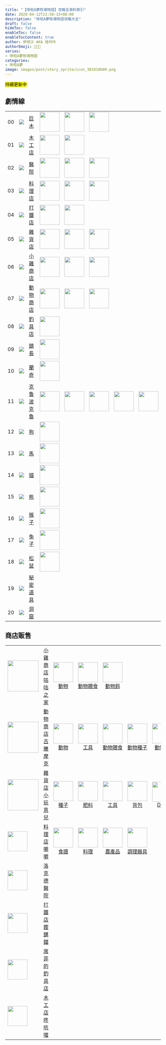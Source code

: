 ```yaml
---
title: "【哆啦A夢牧場物語】攻略全資料索引"
date: 2020-04-12T22:50:33+08:00
description: "哆啦A夢牧場物語攻略大全"
draft: false
hideToc: false
enableToc: false
enableTocContent: true
author: 伊琉沙 AKA 哇咔咔
authorEmoji: 👩🏿‍🚀
series:
- 哆啦A夢牧場物語
categories:
- 哆啦A夢
image: images/post/story_sprite/icon_301010600.png
---
```

<mark>持續更新中</mark>
## 劇情線
<table>
    <tr>
         <td>00</td>
         <td><img src= "/images/post/story_sprite/icon_201140010.png"></td>
         <td><a href="../doraemon-story-00">巨木</a></td>
         <td><img width="64px" src= "/images/post/story_sprite/icon_201041000.png"></td>
         <td><img width="64px" src= "/images/post/story_sprite/icon_201041010.png"></td>
         <td><img width="64px" src= "/images/post/story_sprite/icon_201041070.png"></td>
    </tr>
    <tr>
         <td>01</td>
         <td><img src= "/images/post/story_sprite/icon_201140020.png"></td>
         <td><a href="../doraemon-story-01">木工店</a></td>
         <td><img width="64px" src= "/images/post/story_sprite/icon_201041140.png"></td>
         <td><img width="64px" src= "/images/post/story_sprite/icon_201041030.png"></td>
    </tr>
    <tr>
         <td>02</td>
         <td><img src= "/images/post/story_sprite/icon_201140060.png"></td>
         <td><a href="../doraemon-story-02">醫院</a></td>
         <td><img width="64px" src= "/images/post/story_sprite/icon_201041210.png"></td>
         <td><img width="64px" src= "/images/post/story_sprite/icon_201041220.png"></td>
         <td><img width="64px" src= "/images/post/story_sprite/icon_201041020.png"></td>
    </tr>
    <tr>
         <td>03</td>
         <td><img src= "/images/post/story_sprite/icon_201140040.png"></td>
         <td><a href="../doraemon-story-03">料理店</a></td>
         <td><img width="64px" src= "/images/post/story_sprite/icon_201041230.png"></td>
         <td><img width="64px" src= "/images/post/story_sprite/icon_201041240.png"></td>
         <td><img width="64px" src= "/images/post/story_sprite/icon_201041040.png"></td>
    </tr>
    <tr>
         <td>04</td>
         <td><img src= "/images/post/story_sprite/icon_201140050.png"></td>
         <td><a href="../doraemon-story-04">打鐵店</a></td>
         <td><img width="64px" src= "/images/post/story_sprite/icon_201041150.png"></td>
         <td><img width="64px" src= "/images/post/story_sprite/icon_201041160.png"></td>
    </tr>
    <tr>
         <td>05</td>
         <td><img src= "/images/post/story_sprite/icon_201140030.png"></td>
         <td><a href="../doraemon-story-05">雜貨店</a></td>
         <td><img width="64px" src= "/images/post/story_sprite/icon_201041170.png"></td>
         <td><img width="64px" src= "/images/post/story_sprite/icon_201041180.png"></td>
         <td><img width="64px" src= "/images/post/story_sprite/icon_201041190.png"></td>
    </tr>
    <tr>
         <td>06</td>
         <td><img src= "/images/post/story_sprite/icon_201140070.png"></td>
         <td><a href="../doraemon-story-06">小雞商店</a></td>
         <td><img width="64px" src= "/images/post/story_sprite/icon_201041080.png"></td>
         <td><img width="64px" src= "/images/post/story_sprite/icon_201041090.png"></td>
         <td><img width="64px" src= "/images/post/story_sprite/icon_201041100.png"></td>
    </tr>
    <tr>
         <td>07</td>
         <td><img src= "/images/post/story_sprite/icon_201140080.png"></td>
         <td><a href="../doraemon-story-07">動物商店</a></td>
         <td><img width="64px" src= "/images/post/story_sprite/icon_201041110.png"></td>
         <td><img width="64px" src= "/images/post/story_sprite/icon_201041120.png"></td>
         <td><img width="64px" src= "/images/post/story_sprite/icon_201041130.png"></td>
    </tr>
    <tr>
         <td>08</td>
         <td><img src= "/images/post/story_sprite/icon_201140090.png"></td>
         <td><a href="../doraemon-story-08">釣具店</a></td>
         <td><img width="64px" src= "/images/post/story_sprite/icon_201041250.png"></td>
    </tr>
    <tr>
         <td>09</td>
         <td><img src= "/images/post/story_sprite/icon_201140100.png"></td>
         <td><a href="../doraemon-story-09">鎮長</a></td>
         <td><img width="64px" src= "/images/post/story_sprite/icon_201041200.png"></td>
    </tr>
    <tr>
         <td>10</td>
         <td><img src= "/images/post/story_sprite/icon_201140110.png"></td>
         <td><a href="../doraemon-story-10">蘭奇</a></td>
         <td><img width="64px" src= "/images/post/story_sprite/icon_201041050.png"></td>
    </tr>
    <tr>
         <td>11</td>
         <td><img src= "/images/post/story_sprite/icon_201140120.png"></td>
         <td><a href="../doraemon-story-11">克魯波克魯</a></td>
         <td><img width="64px" src= "/images/post/story_sprite/icon_201041260.png"></td>
         <td><img width="64px" src= "/images/post/story_sprite/icon_201041270.png"></td>
         <td><img width="64px" src= "/images/post/story_sprite/icon_201041280.png"></td>
         <td><img width="64px" src= "/images/post/story_sprite/icon_201041290.png"></td>
         <td><img width="64px" src= "/images/post/story_sprite/icon_201041300.png"></td>
    </tr>
    <tr>
         <td>12</td>
         <td><img src= "/images/post/story_sprite/icon_201140130.png"></td>
         <td><a href="../doraemon-story-12">狗</a></td>
         <td><img width="64px" src= "/images/post/story_sprite/icon_201042000.png"></td>
    </tr>
    <tr>
         <td>13</td>
         <td><img src= "/images/post/story_sprite/icon_201140140.png"></td>
         <td><a href="../doraemon-story-13">馬</a></td>
         <td><img width="64px" src= "/images/post/story_sprite/icon_201042020.png"></td>
    </tr>
    <tr>
         <td>14</td>
         <td><img src= "/images/post/story_sprite/icon_201140150.png"></td>
         <td><a href="../doraemon-story-14">貓</a></td>
         <td><img width="64px" src= "/images/post/story_sprite/icon_201042010.png"></td>
    </tr>
    <tr>
         <td>15</td>
         <td><img src= "/images/post/story_sprite/icon_201140160.png"></td>
         <td><a href="../doraemon-story-15">熊</a></td>
         <td><img width="64px" src= "/images/post/story_sprite/icon_201046010.png"></td>
    </tr>
    <tr>
         <td>16</td>
         <td><img src= "/images/post/story_sprite/icon_201140170.png"></td>
         <td><a href="../doraemon-story-16">猴子</a></td>
         <td><img width="64px" src= "/images/post/story_sprite/icon_201046000.png"></td>
    </tr>
    <tr>
         <td>17</td>
         <td><img src= "/images/post/story_sprite/icon_201140180.png"></td>
         <td><a href="../doraemon-story-17">兔子</a></td>
         <td><img width="64px" src= "/images/post/story_sprite/icon_201046020.png"></td>
    </tr>
    <tr>
         <td>18</td>
         <td><img src= "/images/post/story_sprite/icon_201140190.png"></td>
         <td><a href="../doraemon-story-18">松鼠</a></td>
         <td><img width="64px" src= "/images/post/story_sprite/icon_201046030.png"></td>
    </tr>
    <tr>
         <td>19</td>
         <td><img src= "/images/post/story_sprite/icon_201140200.png"></td>
         <td><a href="../doraemon-story-19">秘密道具</a></td>
    </tr>
    <tr>
         <td>20</td>
         <td><img src= "/images/post/story_sprite/icon_201140210.png"></td>
         <td><a href="../doraemon-story-20">洞窟</a></td>
    </tr>
</table>

## 商店販售
<table>
    <tr>
         <td><img width="100px" src= "/images/post/story_sprite/icon_301080200.png"></td>
         <td><a href="../doraemon-story-shop-cuckoo-house-chickens">小雞商店 咕咕之家</a></td>
         <td align="center" valign="middle"><a href="../doraemon-story-shop-cuckoo-house-chickens#動物"><img width="64px" src= "/images/post/story_sprite/icon_201031140.png">動物</a></td>
         <td align="center" valign="middle"><a href="../doraemon-story-shop-cuckoo-house-chickens#動物餵食"><img width="64px" src= "/images/post/story_sprite/icon_1101010.png">動物餵食</a></td>
         <td align="center" valign="middle"><a href="../doraemon-story-shop-cuckoo-house-chickens#動物鈴"><img width="64px" src= "/images/post/story_sprite/icon_1001152.png">動物鈴</a></td>
    </tr>
    <tr>
         <td><img width="100px" src= "/images/post/story_sprite/icon_301120000.png"></td>
         <td><a href="../doraemon-story-shop-gouter-mawk-livestock">動物商店 古騰摩克</a></td>
         <td align="center" valign="middle"><a href="../doraemon-story-shop-gouter-mawk-livestock#動物"><img width="64px" src= "/images/post/story_sprite/icon_201031100.png">動物</a></td>
         <td align="center" valign="middle"><a href="../doraemon-story-shop-gouter-mawk-livestock#工具"><img width="64px" src= "/images/post/story_sprite/icon_1001110.png">工具</a></td>
         <td align="center" valign="middle"><a href="../doraemon-story-shop-gouter-mawk-livestock#動物餵食"><img width="64px" src= "/images/post/story_sprite/icon_1101000.png">動物餵食</a></td>
         <td align="center" valign="middle"><a href="../doraemon-story-shop-gouter-mawk-livestock#動物種子"><img width="64px" src= "/images/post/story_sprite/icon_1101030.png">動物種子</a></td>
         <td align="center" valign="middle"><a href="../doraemon-story-shop-gouter-mawk-livestock#動物鈴"><img width="64px" src= "/images/post/story_sprite/icon_1001150.png">動物鈴</a></td>
    </tr>
    <tr>
         <td><img width="100px" src= "/images/post/story_sprite/icon_301170000.png"></td>
         <td><a href="../doraemon-story-shop-knick-knacks-gen-store">雜貨店 小玩意兒</a></td>
         <td align="center" valign="middle"><a href="../doraemon-story-shop-knick-knacks-gen-store#種子"><img width="64px" src= "/images/post/story_sprite/icon_2000100.png">種子</a></td>
         <td align="center" valign="middle"><a href="../doraemon-story-shop-knick-knacks-gen-store#肥料"><img width="64px" src= "/images/post/story_sprite/icon_1103000.png">肥料</a></td>
         <td align="center" valign="middle"><a href="../doraemon-story-shop-knick-knacks-gen-store#工具"><img width="64px" src= "/images/post/story_sprite/icon_1001140.png">工具</a></td>
         <td align="center" valign="middle"><a href="../doraemon-story-shop-knick-knacks-gen-store#背包"><img width="64px" src= "/images/post/story_sprite/icon_1003001.png">背包</a></td>
          <td align="center" valign="middle"><a href="../doraemon-story-shop-knick-knacks-gen-store#dlc"><img width="64px" src= "/images/post/story_sprite/icon_1106004.png">DLC</a></td>
    </tr>
    <tr>
         <td><img width="64px" src= "/images/post/story_sprite/icon_301230000.png"></td>
         <td><a href="../doraemon-story-shop-cafe-delish">料理店 嚼嚼</a></td>
         <td align="center" valign="middle"><a href="../doraemon-story-shop-cafe-delish-recipes"><img width="64px" src= "/images/post/story_sprite/icon_9200100.png">食譜</a></td>
         <td align="center" valign="middle"><a href="../doraemon-story-shop-cafe-delish-meals"><img width="64px" src= "/images/post/story_sprite/icon_3300100.png">料理</a></td>
         <td align="center" valign="middle"><a href="../doraemon-story-shop-cafe-delish-produce"><img width="64px" src= "/images/post/story_sprite/icon_3000100.png">農產品</a></td>
         <td align="center" valign="middle"><a href="../doraemon-story-shop-cafe-delish#調理器具"><img width="64px" src= "/images/post/story_sprite/icon_9000100.png">調理器具</a></td>
    </tr>
    <tr>
         <td><img width="64px" src= "/images/post/story_sprite/icon_301210200.png"></td>
         <td><a href="../doraemon-story-洛克德醫院">洛克德醫院</a></td>
    </tr>
    <tr>
         <td><img width="64px" src= "/images/post/story_sprite/icon_301150200.png"></td>
         <td><a href="../doraemon-story-打鐵店">打鐵店 鏗鏘鐺</a></td>
    </tr>
    <tr>
         <td><img width="64px" src= "/images/post/story_sprite/icon_301250100.png"></td>
         <td><a href="../doraemon-story-席菲的釣具店">席菲的釣具店</a></td>
    </tr>
    <tr>
         <td><img width="64px" src= "/images/post/story_sprite/icon_301140100.png"></td>
         <td><a href="../doraemon-story-木工店">木工店 咚吭噹</a></td>
    </tr>
</table>